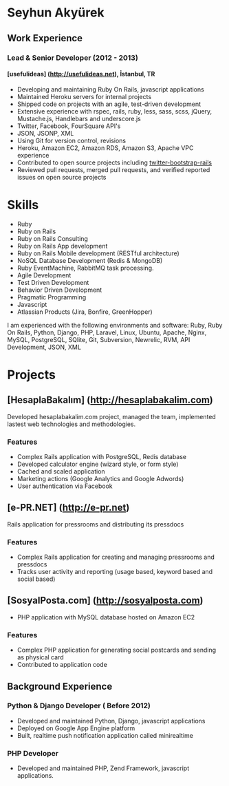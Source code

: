 # Seyhun Akyürek

## Work Experience
### Lead & Senior Developer (2012 - 2013)
#### [usefulideas] (http://usefulideas.net), İstanbul, TR

* Developing and maintaining Ruby On Rails, javascript applications
* Maintained Heroku servers for internal projects
* Shipped code on projects with an agile, test-driven development
* Extensive experience with rspec, rails, ruby, less, sass, scss, jQuery, Mustache.js, Handlebars and underscore.js
* Twitter, Facebook, FourSquare API's
* JSON, JSONP, XML
* Using Git for version control, revisions
* Heroku, Amazon EC2, Amazon RDS, Amazon S3, Apache VPC experience
* Contributed to open source projects including [twitter-bootstrap-rails](https://github.com/seyhunak/twitter-bootstrap-rails) 
* Reviewed pull requests, merged pull requests, and verified reported issues on open source projects

# Skills
* Ruby
* Ruby on Rails
* Ruby on Rails Consulting
* Ruby on Rails App development
* Ruby on Rails Mobile development (RESTful architecture)
* NoSQL Database Development (Redis & MongoDB)
* Ruby EventMachine, RabbitMQ task processing.
* Agile Development
* Test Driven Development
* Behavior Driven Development
* Pragmatic Programming
* Javascript
* Atlassian Products (Jira, Bonfire, GreenHopper)

I am experienced with the following environments and software: 
Ruby, Ruby On Rails, Python, Django, PHP, Laravel, Linux, Ubuntu, Apache, Nginx, MySQL, PostgreSQL, SQlite, Git, Subversion, Newrelic, RVM, API Development, JSON, XML

# Projects
## [HesaplaBakalım] (http://hesaplabakalim.com)
Developed hesaplabakalim.com project, managed the team, implemented lastest web technologies and methodologies.

### Features
* Complex Rails application with PostgreSQL, Redis database
* Developed calculator engine (wizard style, or form style) 
* Cached and scaled application
* Marketing actions (Google Analytics and Google Adwords)
* User authentication via Facebook

## [e-PR.NET] (http://e-pr.net)
Rails application for pressrooms and distributing its pressdocs

### Features
* Complex Rails application for creating and managing pressrooms and pressdocs
* Tracks user activity and reporting (usage based, keyword based and social based)

## [SosyalPosta.com] (http://sosyalposta.com)
* PHP application with MySQL database hosted on Amazon EC2

### Features
* Complex PHP application for generating social postcards and sending as physical card
* Contributed to application code

## Background Experience
### Python & Django Developer ( Before 2012)

* Developed and maintained Python, Django, javascript applications
* Deployed on Google App Engine platform
* Built, realtime push notification application called minirealtime

### PHP Developer
* Developed and maintained PHP, Zend Framework, javascript applications.
